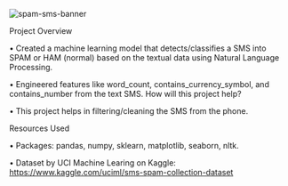 ![spam-sms-banner](https://user-images.githubusercontent.com/58104706/94988499-428c0e00-058b-11eb-8950-e1806ad2834e.png)

Project Overview

• Created a machine learning model that detects/classifies a SMS into SPAM or HAM (normal) based on the textual data using Natural Language Processing.


• Engineered features like word_count, contains_currency_symbol, and contains_number from the text SMS.
How will this project help?

• This project helps in filtering/cleaning the SMS from the phone.

Resources Used

• Packages: pandas, numpy, sklearn, matplotlib, seaborn, nltk.

• Dataset by UCI Machine Learing on Kaggle: https://www.kaggle.com/uciml/sms-spam-collection-dataset

